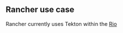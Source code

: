 ## Rancher use case

Rancher currently uses Tekton within the [Rio](https://github.com/rancher/rio)

